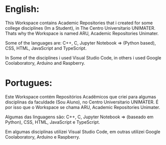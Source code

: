 English:
===============================================================================================================================================

This Workspace contains Academic Repositories that i created for some college disciplines (Im a Student), in The Centro Universitario UNIMATER.
Thats why the Workspace is named ARU, Academic Repositories Unimater.

Some of the languages are: C++, C, Jupyter Notebook => (Python based), CSS, HTML, JavaScript and TypeScript.

In Some of the disciplines i used Visual Studio Code, in others i used Google Coolaboratory, Arduino and Raspberry.                            
                                                                                                                                                 
Portugues:                                                                                                                                      
===============================================================================================================================================

Este Workspace contém Repositórios Acadêmicos que criei para algumas disciplinas da faculdade (Sou Aluno), no Centro Universitario UNIMATER.
É por isso que o Workspace se chama ARU, Academic Repositories Unimater.

Algumas das linguagens são: C++, C, Jupyter Notebook => (baseado em Python), CSS, HTML, JavaScript e TypeScript.

Em algumas disciplinas utilizei Visual Studio Code, em outras utilizei Google Coolaboratory, Arduino e Raspberry.